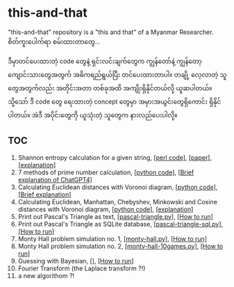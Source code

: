 # this-and-that
"this-and-that" repository is a "this and that" of a Myanmar Researcher.  
စိတ်ကူးပေါက်ရာ စမ်းထားတာတွေ...   

ဒီမှာတင်ပေးထားတဲ့ code တွေနဲ့ ရှင်းလင်းချက်တွေက ကျွန်တော်နဲ့ ကျွန်တော့ကျောင်းသားတွေအတွက် အဓိကရည်ရွယ်ပြီး တင်ပေးထားတာပါ။ တချို့ လေ့လာတဲ့ သူတွေအတွက်လည်း အတိုင်းအတာ တစ်ခုအထိ အကျိုးရှိနိုင်တယ်လို့ ယူဆပါတယ်။ သို့သော် ဒီ code တွေ ရေးထားတဲ့ concept တွေမှာ အမှားအယွင်းတွေရှိကောင်း ရှိနိုင်ပါတယ်။ အဲဒီ အပိုင်းတွေကို ယူသုံးတဲ့ သူတွေက နားလည်ပေးပါလို့။  

## TOC

1. Shannon entropy calculation for a given string, [[perl code]](https://github.com/ye-kyaw-thu/this-and-that/blob/main/perl/calc-entropy.pl), [[paper]](https://people.math.harvard.edu/~ctm/home/text/others/shannon/entropy/entropy.pdf), [[explanation]](https://github.com/ye-kyaw-thu/this-and-that/blob/main/perl/entropy-calculation.md)  
2. 7 methods of prime number calculation, [[python code]](https://github.com/ye-kyaw-thu/this-and-that/blob/main/python/7-prime-no-calculaitons.py), [[Brief explanation of ChatGPT4]](https://github.com/ye-kyaw-thu/this-and-that/blob/main/python/doc/10-methods-for-prime-no-calculations.md)
3. Calculating Euclidean distances with Voronoi diagram, [[python code]](https://github.com/ye-kyaw-thu/this-and-that/blob/main/python/find-nearest-with-voronoi.py), [[Brief explanation]](https://github.com/ye-kyaw-thu/this-and-that/blob/main/python/doc/how-to-run-find-nearest-with-voronoi-program.md)  
4. Calculating Euclidean, Manhattan, Chebyshev, Minkowski and Cosine distances with Voronoi diagram, [[python code]](https://github.com/ye-kyaw-thu/this-and-that/blob/main/python/find-several-nearest-with-voronoi.py), [[explanation]](https://github.com/ye-kyaw-thu/this-and-that/blob/main/python/doc/how-to-run-find-several-nearest-with-voronoi-program.md)  
5. Print out Pascal's Triangle as text, [[pascal-triangle.py]](https://github.com/ye-kyaw-thu/this-and-that/blob/main/python/pascal-triangle.py), [[How to run]](https://github.com/ye-kyaw-thu/this-and-that/blob/main/python/doc/how-to-run-pascal-triangle.md) 
6. Print out Pascal's Triangle as SQLite database, [[pascal-triangle-sql.py]](https://github.com/ye-kyaw-thu/this-and-that/blob/main/python/pascal-triangle-sql.py), [[How to run]](https://github.com/ye-kyaw-thu/this-and-that/blob/main/python/doc/how-to-run-pascal-triangle-py.md) 
7. Monty Hall problem simulation no. 1, [[monty-hall.py]](https://github.com/ye-kyaw-thu/this-and-that/blob/main/python/monty-hall.py), [[How to run]](https://github.com/ye-kyaw-thu/this-and-that/blob/main/python/doc/monty-hall.md)  
8. Monty Hall problem simulation no. 2, [[monty-hall-10games.py]](), [[How to run]](https://github.com/ye-kyaw-thu/this-and-that/blob/main/python/monty-hall-10games.py)  
9. Guessing with Bayesian, [[]](), [[How to run]](https://github.com/ye-kyaw-thu/this-and-that/blob/main/python/doc/bayesian-guess.md)  
10. Fourier Transform (the Laplace transform ?!)  
11. a new algorithom ?!   

